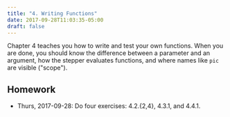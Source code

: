 ```yaml
---
title: "4. Writing Functions"
date: 2017-09-28T11:03:35-05:00
draft: false
---
```


Chapter 4 teaches you how to write and test your own functions. When
you are done, you should know the difference between a parameter and
an argument, how the stepper evaluates functions, and where names like
`pic` are visible ("scope").
<!--more-->

## Homework

* Thurs, 2017-09-28: Do four exercises: 4.2.{2,4}, 4.3.1, and 4.4.1.

